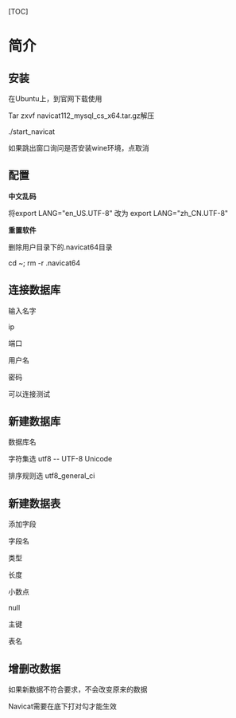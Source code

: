 











[TOC]



# 简介





## 安装

在Ubuntu上，到官网下载使用

Tar zxvf navicat112_mysql_cs_x64.tar.gz解压

./start_navicat

如果跳出窗口询问是否安装wine环境，点取消

## 配置

**中文乱码**

将export LANG="en_US.UTF-8" 改为 export LANG="zh_CN.UTF-8"

**重置软件**

删除用户目录下的.navicat64目录

cd ~; rm -r .navicat64







## 连接数据库

输入名字 

ip

端口

用户名

密码

可以连接测试

## 新建数据库

数据库名

字符集选 utf8 -- UTF-8 Unicode

排序规则选 utf8_general_ci



## 新建数据表

添加字段

字段名

类型

长度

小数点

null

主键

表名

## 增删改数据

如果新数据不符合要求，不会改变原来的数据

Navicat需要在底下打对勾才能生效








